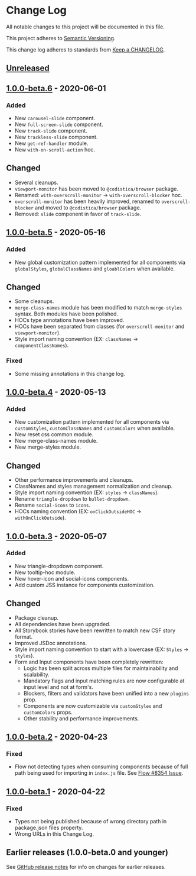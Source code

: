 # Change Log

All notable changes to this project will be documented in this file.

This project adheres to [Semantic Versioning](https://semver.org).

This change log adheres to standards from [Keep a CHANGELOG](https://keepachangelog.com).

## [Unreleased]

## [1.0.0-beta.6] - 2020-06-01

### Added
- New `carousel-slide` component.
- New `full-screen-slide` component.
- New `track-slide` component.
- New `trackless-slide` component.
- New `get-ref-handler` module.
- New `with-on-scroll-action` hoc.

## Changed
- Several cleanups.
- `viewport-monitor` has been moved to `@codistica/browser` package.
- Renamed: `with-overscroll-monitor` -> `with-overscroll-blocker` hoc.
- `overscroll-monitor` has been heavily improved, renamed to `overscroll-blocker` and moved to `@codistica/browser` package.
- Removed: `slide` component in favor of `track-slide`.

## [1.0.0-beta.5] - 2020-05-16

### Added
- New global customization pattern implemented for all components via `globalStyles`, `globalClassNames` and `gloablColors` when available.

## Changed
- Some cleanups.
- `merge-class-names` module has been modified to match `merge-styles` syntax. Both modules have been polished.
- HOCs type annotations have been improved.
- HOCs have been separated from classes (for `overscroll-monitor` and `viewport-monitor`).
- Style import naming convention (EX: `classNames` -> `componentClassNames`).

### Fixed
- Some missing annotations in this change log.

## [1.0.0-beta.4] - 2020-05-13

### Added
- New customization pattern implemented for all components via `customStyles`, `customClassNames` and `customColors` when available.
- New reset css common module.
- New merge-class-names module.
- New merge-styles module.

## Changed
- Other performance improvements and cleanups.
- ClassNames and styles management normalization and cleanup.
- Style import naming convention (EX: `styles` -> `classNames`).
- Rename `triangle-dropdown` to `bullet-dropdown`.
- Rename `social-icons` to `icons`.
- HOCs naming convention (EX: `onClickOutsideHOC` -> `withOnClickOutside`).

## [1.0.0-beta.3] - 2020-05-07

### Added
- New triangle-dropdown component.
- New tooltip-hoc module.
- New hover-icon and social-icons components.
- Add custom JSS instance for components customization.

## Changed
- Package cleanup.
- All dependencies have been upgraded.
- All Storybook stories have been rewritten to match new CSF story format.
- Improved JSDoc annotations.
- Style import naming convention to start with a lowercase (EX: `Styles` -> `styles`).
- Form and Input components have been completely rewritten:
    - Logic has been split across multiple files for maintainability and scalability.
    - Mandatory flags and input matching rules are now configurable at input level and not at form's.
    - Blockers, filters and validators have been unified into a new `plugins` prop.
    - Components are now customizable via `customStyles` and `customColors` props.
    - Other stability and performance improvements.

## [1.0.0-beta.2] - 2020-04-23

### Fixed
- Flow not detecting types when consuming components because 
of full path being used for importing in `index.js` file. See [Flow #8354 Issue](https://github.com/facebook/flow/issues/8354).

## [1.0.0-beta.1] - 2020-04-22

### Fixed
- Types not being published because of wrong directory path in package.json files property.
- Wrong URLs in this Change Log.

## Earlier releases (1.0.0-beta.0 and younger)
See [GitHub release notes](https://github.com/codistica/codistica-js/releases?after=@codistica/react@1.0.0-beta.1)
for info on changes for earlier releases.

[Unreleased]: https://github.com/codistica/codistica-js/compare/@codistica/react@1.0.0-beta.6...HEAD
[1.0.0-beta.6]: https://github.com/codistica/codistica-js/compare/@codistica/react@1.0.0-beta.5...@codistica/react@1.0.0-beta.6
[1.0.0-beta.5]: https://github.com/codistica/codistica-js/compare/@codistica/react@1.0.0-beta.4...@codistica/react@1.0.0-beta.5
[1.0.0-beta.4]: https://github.com/codistica/codistica-js/compare/@codistica/react@1.0.0-beta.3...@codistica/react@1.0.0-beta.4
[1.0.0-beta.3]: https://github.com/codistica/codistica-js/compare/@codistica/react@1.0.0-beta.2...@codistica/react@1.0.0-beta.3
[1.0.0-beta.2]: https://github.com/codistica/codistica-js/compare/@codistica/react@1.0.0-beta.1...@codistica/react@1.0.0-beta.2
[1.0.0-beta.1]: https://github.com/codistica/codistica-js/compare/@codistica/react@1.0.0-beta.0...@codistica/react@1.0.0-beta.1
